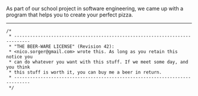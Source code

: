 As part of our school project in software engineering, we came up with a program that helps you to create your perfect pizza.


---


```
/*
 * ----------------------------------------------------------------------------
 * "THE BEER-WARE LICENSE" (Revision 42):
 * <nico.sorger@gmail.com> wrote this. As long as you retain this notice you
 * can do whatever you want with this stuff. If we meet some day, and you think
 * this stuff is worth it, you can buy me a beer in return.
 * ----------------------------------------------------------------------------
 */
```